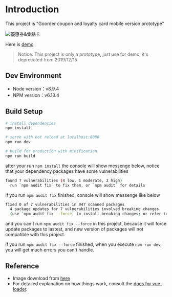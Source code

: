 # Introduction

This project is "Goorder coupon and loyalty card mobile version prototype"

![優惠券&集點卡](https://northbei.github.io/GoorderCoupon/screenshot/demo.png)

Here is [demo](https://northbei.github.io/GoorderCoupon/)

> Notice: This project is only a prototype, just use for demo, it's deprecated from 2019/12/15

## Dev Environment

- Node version：v8.9.4
- NPM version：v6.13.4

## Build Setup

``` bash
# install dependencies
npm install

# serve with hot reload at localhost:8080
npm run dev

# build for production with minification
npm run build
```

after your run `npm install`
the console will show messenge below, notice that your dependency packages have some vulnerabilities
```bash
found 7 vulnerabilities (4 low, 1 moderate, 2 high)
  run `npm audit fix` to fix them, or `npm audit` for details
```
if you run `npm audit fix` finished, console will show messenge like below
```bash
fixed 0 of 7 vulnerabilities in 947 scanned packages
  4 package updates for 7 vulnerabilities involved breaking changes
  (use `npm audit fix --force` to install breaking changes; or refer to `npm audit` for steps to fix these manually)
```
and you can't run `npm audit fix --force` in this project,
because it will force update packages to lastest,
and new version of packages will not compatible with this project.

if you run `npm audit fix --force` finished,
when you execute `npm run dev`, you will get much errors you can't handle.

## Reference
- Image download from [here](https://brandpacks.com/templates/pizza-restaurant-loyalty-card-template/)
- For detailed explanation on how things work, consult the [docs for vue-loader](http://vuejs.github.io/vue-loader).
